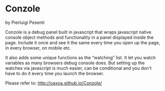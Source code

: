 Conzole
=======

by Pierluigi Pesenti

Conzole is a debug panel built in javascript that wraps javascript native console object methods and functionality in a panel displayed inside the page.
Include it once and see it the same every time you open up the page, in every browser, on mobile etc.

It also adds some unique functions as the &ldquo;watching&rdquo; list. It let you watch variables as many browsers debug console does. But setting up the watches via javascript is much easier, can be conditional and you don't have to do it every time you launch the browser.

Please refer to: http://oaxoa.github.io/Conzole/
